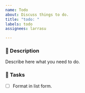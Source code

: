 ```yaml
---
name: Todo
about: Discuss things to do.
title: "todo: "
labels: todo
assignees: larrasu

---
```


### :page_facing_up: Description
Describe here what you need to do.

### :pushpin: Tasks
- [ ] Format in list form.
